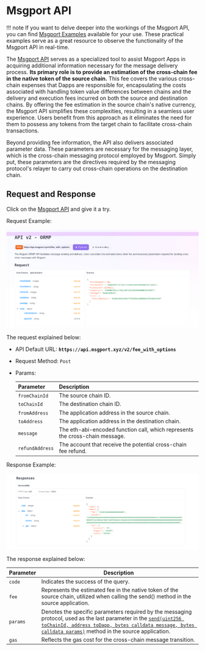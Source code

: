# Msgport API

!!! note
    If you want to delve deeper into the workings of the Msgport API, you can find [Msgport Examples](https://github.com/ringecosystem/msgport-examples) available for your use. These practical examples serve as a great resource to observe the functionality of the Msgport API in real-time.

The [Msgport API](https://apidog.msgport.xyz/) serves as a specialized tool to assist Msgport Apps in acquiring additional information necessary for the message delivery process. **Its primary role is to provide an estimation of the cross-chain fee in the native token of the source chain.** This fee covers the various cross-chain expenses that Dapps are responsible for, encapsulating the costs associated with handling token value differences between chains and the delivery and execution fees incurred on both the source and destination chains. By offering the fee estimation in the source chain's native currency, the Msgport API simplifies these complexities, resulting in a seamless user experience. Users benefit from this approach as it eliminates the need for them to possess any tokens from the target chain to facilitate cross-chain transactions.

Beyond providing fee information, the API also delivers associated parameter data. These parameters are necessary for the messaging layer, which is the cross-chain messaging protocol employed by Msgport. Simply put, these parameters are the directives required by the messaging protocol's relayer to carry out cross-chain operations on the destination chain.

## Request and Response

Click on the [Msgport API](https://apidog.msgport.xyz/) and give it a try.

Request Example:

![api request](../images/msgport-api-request.png)

The request explained below:

* API Default URL: **`https://api.msgport.xyz/v2/fee_with_options`**
* Request Method: `Post`
* Params:

    | Parameter | Description |
    | --- | --- |
    | `fromChainId` | The source chain ID. |
    | `toChainId` | The destination chain ID. |
    | `fromAddress` | The application address in the source chain. |
    | `toAddress` | The application address in the destination chain. |
    | `message` | The eth-abi-encoded function call, which represents the cross-chain message. |
    | `refundAddress` | The account that receive the potential cross-chain fee refund. |

Response Example:

![msgport api response](../images/msgport-api-response.png)

The response explained below:

| Parameter | Description |
| --- | --- |
| `code` | Indicates the success of the query. |
| `fee` | Represents the estimated fee in the native token of the source chain, utilized when calling the send() method in the source application. |
| `params` | Denotes the specific parameters required by the messaging protocol, used as the last parameter in the [`send(uint256 toChainId, address toDapp, bytes calldata message, bytes calldata params)`](./interfaces.md#imessageport) method in the source application.|
| `gas` | Reflects the gas cost for the cross-chain message transition. | 
